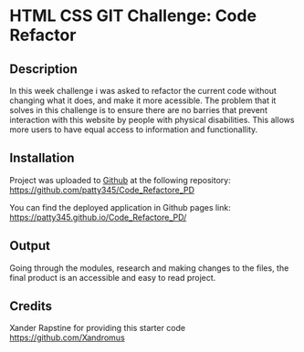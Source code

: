 # HTML CSS GIT Challenge: Code Refactor

## Description

In this week challenge i was asked to refactor the current code without changing what it does, and make it more acessible.
The problem that it solves in this challenge is to ensure there are no barries that prevent interaction with this website by people with physical disabilities. This allows more users to have equal access to information and functionallity.

## Installation

Project was uploaded to [Github](https://github.com/) at the following repository: https://github.com/patty345/Code_Refactore_PD

You can find the deployed application in Github pages link: https://patty345.github.io/Code_Refactore_PD/

## Output

Going through the modules, research and making changes to the files, the final product is an accessible and easy to read project.

## Credits

Xander Rapstine for providing this starter code
https://github.com/Xandromus
